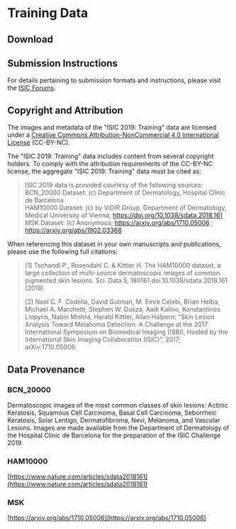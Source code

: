 # Training Data

## Download

<download-data/>

## Submission Instructions

For details pertaining to submission formats and instructions, please visit the [ISIC Forums](https://forum.isic-archive.com/c/challenge-2019).


## Copyright and Attribution

The images and metadata of the "ISIC 2019: Training" data are licensed under a
[Creative Commons Attribution-NonCommercial 4.0 International License](http://creativecommons.org/licenses/by-nc/4.0/)
(CC-BY-NC).

The "ISIC 2019: Training" data includes content from several copyright
holders. To comply with the attribution requirements of the CC-BY-NC license,
the aggregate "ISIC 2019: Training" data must be cited as:

> ISIC 2019 data is provided courtesy of the following sources:<br>
> BCN_20000 Dataset: (c) Department of Dermatology, Hospital Clínic de Barcelona<br>
> HAM10000 Dataset: (c) by ViDIR Group, Department of Dermatology, Medical University of Vienna; https://doi.org/10.1038/sdata.2018.161<br>
> MSK Dataset: (c) Anonymous; https://arxiv.org/abs/1710.05006 ; https://arxiv.org/abs/1902.03368<br>

When referencing this dataset in your own manuscripts and publications, please use the following
full citations:

> [1] Tschandl P., Rosendahl C. & Kittler H. The HAM10000 dataset, a large collection of multi-source
> dermatoscopic images of common pigmented skin lesions. Sci. Data 5, 180161
> doi.10.1038/sdata.2018.161 (2018)
>
> [2] Noel C. F. Codella, David Gutman, M. Emre Celebi, Brian Helba, Michael A. Marchetti, Stephen
> W. Dusza, Aadi Kalloo, Konstantinos Liopyris, Nabin Mishra, Harald Kittler, Allan Halpern:
> “Skin Lesion Analysis Toward Melanoma Detection: A Challenge at the 2017 International Symposium
> on Biomedical Imaging (ISBI), Hosted by the International Skin Imaging Collaboration (ISIC)”,
> 2017; arXiv:1710.05006.

## Data Provenance

### BCN_20000
Dermatoscopic images of the most common classes of skin lesions: Actinic Keratosis, Squamous Cell
Carcinoma, Basal Cell Carcinoma, Seborrheic Keratosis, Solar Lentigo, Dermatofibroma, Nevi,
Melanoma, and Vascular Lesions. Images are made available from the Department of Dermatology of the
Hospital Clínic de Barcelona for the preparation of the ISIC Challenge 2019.

### HAM10000
[https://www.nature.com/articles/sdata2018161](https://www.nature.com/articles/sdata2018161)

### MSK
[https://arxiv.org/abs/1710.05006](https://arxiv.org/abs/1710.05006)
